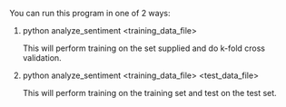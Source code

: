 You can run this program in one of 2 ways:

1) python analyze_sentiment <training_data_file>

    This will perform training on the set supplied and do k-fold cross validation.

2) python analyze_sentiment <training_data_file> <test_data_file>

    This will perform training on the training set and test on the test set.